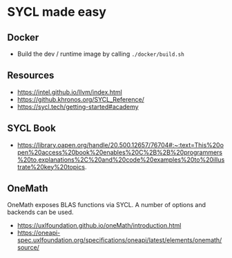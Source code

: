 # SYCL made easy

## Docker

- Build the dev / runtime image by calling `./docker/build.sh`
 
## Resources

* https://intel.github.io/llvm/index.html
* https://github.khronos.org/SYCL_Reference/
* https://sycl.tech/getting-started#academy

## SYCL Book

* https://library.oapen.org/handle/20.500.12657/76704#:~:text=This%20open%20access%20book%20enables%20C%2B%2B%20programmers%20to,explanations%2C%20and%20code%20examples%20to%20illustrate%20key%20topics.

## OneMath

OneMath exposes BLAS functions via SYCL. A number of options and backends can be used. 

- https://uxlfoundation.github.io/oneMath/introduction.html
- https://oneapi-spec.uxlfoundation.org/specifications/oneapi/latest/elements/onemath/source/
